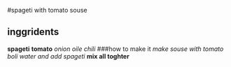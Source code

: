 #spageti with tomato souse

## inggridents
**spageti**
**tomato**
*onion*
*oile*
*chili*
###how to make it
*make souse with tomato*
*boli water and add spageti*
**mix all toghter**

